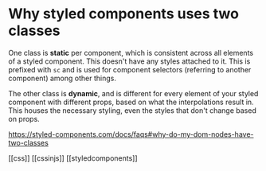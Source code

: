 # Why styled components uses two classes

One class is **static** per component, which is consistent across all elements of a styled component. This doesn't have any styles attached to it. This is prefixed with `sc` and is used for component selectors (referring to another component) among other things.

The other class is **dynamic**, and is different for every element of your styled component with different props, based on what the interpolations result in. This houses the necessary styling, even the styles that don't change based on props.

https://styled-components.com/docs/faqs#why-do-my-dom-nodes-have-two-classes

[[css]]
[[cssinjs]]
[[styledcomponents]]